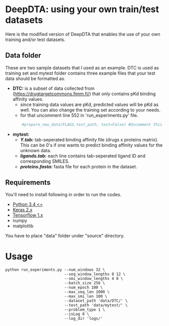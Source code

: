 # DeepDTA: using your own train/test datasets

Here is the modified version of DeepDTA that enables the use of your own training and/or test datasets.

## Data folder

These are two sample datasets that I used as an example. DTC is used as training set and mytest folder contains three example files that your test data should be formatted as.

*   **DTC:** is a subset of data collected from (https://drugtargetcommons.fimm.fi/) that only contains pKd binding affinity values.
    *   since training data values are pKd, predicted values will be pKd as well. You can also change the training set according to your needs. 
    *    for that uncomment line 552 in 'run_experiments.py' file.
    ```py
        #prepare_new_data(FLAGS.test_path, test=False) #Uncomment this if you also have a new training data
    ```
*   **mytest:** 
    *   ***Y.tab:*** tab-seperated binding affinity file (drugs x proteins matrix). This can be 0's if one wants to predict binding affinity values for the unknown data.
    *    ***ligands.tab:*** each line contains tab-seperated ligand ID and corresponding SMILES.
    *    ***proteins.fasta:*** fasta file for each protein in the dataset. 


## Requirements

You'll need to install following in order to run the codes.

*  [Python 3.4 <=](https://www.python.org/downloads/)
*  [Keras 2.x](https://pypi.org/project/Keras/)
*  [Tensorflow 1.x](https://www.tensorflow.org/install/)
*  numpy
*  matplotlib

You have to place "data" folder under "source" directory. 

# Usage
```
python run_experiments.py --num_windows 32 \
                          --seq_window_lengths 8 12 \
                          --smi_window_lengths 4 8 \
                          --batch_size 256 \
                          --num_epoch 100 \
                          --max_seq_len 1000 \
                          --max_smi_len 100 \
                          --dataset_path 'data/DTC/' \
                          --test_path 'data/mytest/' \
                          --problem_type 1 \
                          --isLog 0 \
                          --log_dir 'logs/'


```
